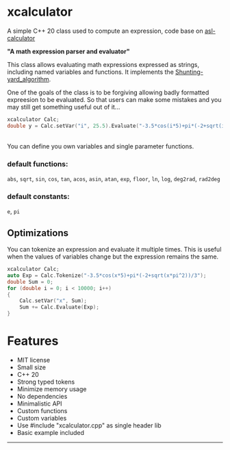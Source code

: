 # xcalculator
A simple C++ 20 class used to compute an expression, code base on [asl-calculator](https://github.com/aslze/asl-calculator)

**"A math expression parser and evaluator"**

This class allows evaluating math expressions expressed as strings, including named variables and
functions. It implements the [Shunting-yard_algorithm](https://en.wikipedia.org/wiki/Shunting-yard_algorithm).

One of the goals of the class is to be forgiving allowing badly formatted expreesion to be evaluated.
So that users can make some mistakes and you may still get something useful out of it...

```cpp
xcalculator Calc;
double y = Calc.setVar("i", 25.5).Evaluate("-3.5*cos(i*5)+pi*(-2+sqrt(i*pi^2))/3");
```
<br>
You can define you own variables and single parameter functions. 

### default functions:

`abs`, `sqrt`, `sin`, `cos`, `tan`, `acos`, `asin`, `atan`, `exp`, `floor`, `ln`, `log`, `deg2rad`, `rad2deg`

### default constants:
`e`, `pi`

## Optimizations

You can tokenize an expression and evaluate it multiple times. This is useful when the values of variables
change but the expression remains the same.
```cpp
xcalculator Calc;
auto Exp = Calc.Tokenize("-3.5*cos(x*5)+pi*(-2+sqrt(x*pi^2))/3");
double Sum = 0;
for (double i = 0; i < 10000; i++) 
{
    Calc.setVar("x", Sum);
    Sum += Calc.Evaluate(Exp);
}
```

# Features
* MIT license
* Small size
* C++ 20
* Strong typed tokens
* Minimize memory usage
* No dependencies
* Minimalistic API
* Custom functions
* Custom variables
* Use #include "xcalculator.cpp" as single header lib
* Basic example included


---
